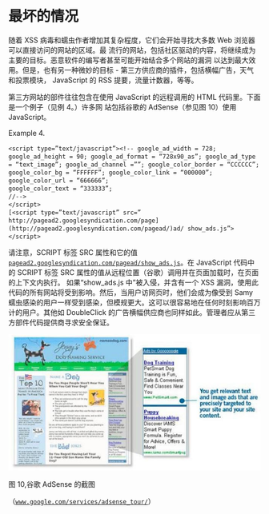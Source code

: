 # 最坏的情况

随着 XSS 病毒和蠕虫作者增加其复杂程度，它们会开始寻找大多数 Web 浏览器可以直接访问的网站的区域。最 流行的网站，包括社区驱动的内容，将继续成为主要的目标。恶意软件的编写者甚至可能开始结合多个网站的漏洞 以达到最大效用。但是，也有另一种微妙的目标 - 第三方供应商的插件，包括横幅广告，天气和投票模块， JavaScript 的 RSS 提要，流量计数器，等等。

第三方网站的部件往往包含在使用 JavaScript 的远程调用的 HTML 代码里。下面是一个例子（见例 4。）许多网 站包括谷歌的 AdSense（参见图 10）使用 JavaScript。

Example 4.

```
<script type=”text/javascript”><!-- google_ad_width = 728;
google_ad_height = 90; google_ad_format = “728x90_as”; google_ad_type = “text_image”; google_ad_channel =””; google_color_border = “CCCCCC”; google_color_bg = “FFFFFF”; google_color_link = “000000”;
google_color_url = “666666”;
google_color_text = “333333”;
//-->
</script>
[<script type=”text/javascript” src=” http://pagead2.googlesyndication.com/page](http://pagead2.googlesyndication.com/pagead/)ad/ show_ads.js”>
</script> 
```

请注意，SCRIPT 标签 SRC 属性和它的值 [`pagead2.googlesyndication.com/pagead/show_ads.js`](http://pagead2.googlesyndication.com/pagead/show_ads.js)。在 JavaScript 代码中的 SCRIPT 标签 SRC 属性的值从远程位置（谷歌）调用并在页面加载时，在页面的上下文内执行。 如果“show_ads.js 中”被入侵，并含有一个 XSS 漏洞，使用此代码的所有网站将受到影响。然后，当用户访网页时，他们会成为像受到 Samy 蠕虫感染的用户一样受到感染，但模规更大。这可以很容易地在任何时刻影响百万 计的用户。其他如 DoubleClick 的广告横幅供应商也同样如此。管理者应从第三方部件代码提供商寻求安全保证。

![image](img/Image_008.jpg)

图 10,谷歌 AdSense 的截图

（[`www.google.com/services/adsense_tour/`](http://www.google.com/services/adsense_tour/)）